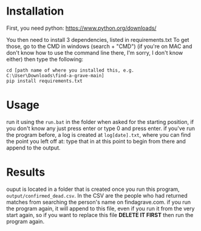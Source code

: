 # Installation
First, you need python: https://www.python.org/downloads/

You then need to install 3 dependencies, listed in requirements.txt
To get those, go to the CMD in windows (search + "CMD") (if you're on MAC and don't know how to use the command line there, I'm sorry, I don't know either)
then type the following:
```
cd [path name of where you installed this, e.g. C:\User\Downloads\find-a-grave-main]
pip install requirements.txt
```
# Usage
run it using the `run.bat` in the folder
when asked for the starting position, if you don't know any just press enter or type 0 and press enter. if you've run the program before, a log is created at `log[date].txt`, where you can find the point you left off at: type that in at this point to begin from there and append to the output.

# Results
ouput is located in a folder that is created once you run this program, `output/confirmed_dead.csv`. In the CSV are the people who had returned matches from searching the person's name on findagrave.com.
if you run the program again, it will append to this file, even if you run it from the very start again, so if you want to replace this file **DELETE IT FIRST** then run the program again.
